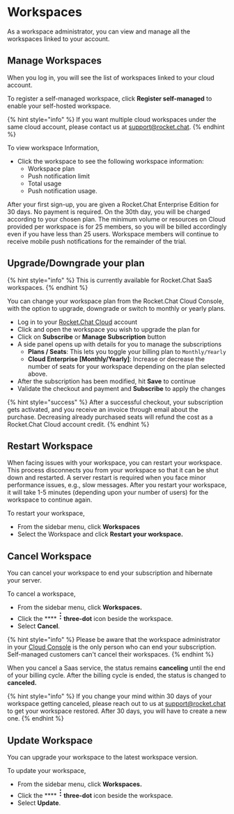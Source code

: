 # Workspaces

As a workspace administrator, you can view and manage all the workspaces linked to your account.

## Manage Workspaces

When you log in, you will see the list of workspaces linked to your cloud account.&#x20;

To register a self-managed workspace, click **Register self-managed** to enable your self-hosted workspace.

{% hint style="info" %}
&#x20;If you want multiple cloud workspaces under the same cloud account, please contact us at [support@rocket.chat](mailto:support@rocket.chat).
{% endhint %}

To view workspace Information,

* Click the workspace to see the following workspace information:&#x20;
  * Workspace plan
  * Push notification limit
  * Total usage
  * Push notification usage.

After your first sign-up, you are given a Rocket.Chat Enterprise Edition for 30 days. No payment is required. On the 30th day, you will be charged according to your chosen plan. The minimum volume or resources on Cloud provided per workspace is for 25 members, so you will be billed accordingly even if you have less than 25 users. Workspace members will continue to receive mobile push notifications for the remainder of the trial.&#x20;

## Upgrade/Downgrade your plan

{% hint style="info" %}
This is currently available for Rocket.Chat SaaS workspaces.
{% endhint %}

You can change your workspace plan from the Rocket.Chat Cloud Console, with the option to upgrade, downgrade or switch to monthly or yearly plans.

* Log in to your [Rocket.Chat Cloud](https://cloud.rocket.chat/home) account
* Click and open the workspace you wish to upgrade the plan for
* Click on **Subscribe** or **Manage Subscription** button
* A side panel opens up with details for you to manage the subscriptions
  * **Plans / Seats**: This lets you toggle your billing plan to `Monthly/Yearly`
  * **Cloud Enterprise \[Monthly/Yearly]**: Increase or decrease the number of seats for your workspace depending on the plan selected above.
* After the subscription has been modified, hit **Save** to continue
* Validate the checkout and payment and **Subscribe** to apply the changes

{% hint style="success" %}
After a successful checkout, your subscription gets activated, and you receive an invoice through email about the purchase. Decreasing already purchased seats will refund the cost as a Rocket.Chat Cloud account credit.
{% endhint %}

## Restart Workspace

When facing issues with your workspace, you can restart your workspace. This process disconnects you from your workspace so that it can be shut down and restarted. A server restart is required when you face minor performance issues, e.g., slow messages. After you restart your workspace, it will take 1-5 minutes (depending upon your number of users) for the workspace to continue again.

To restart your workspace,

* From the sidebar menu, click **Workspaces**
* Select the Workspace and click **Restart your workspace.**

## Cancel Workspace

You can cancel your workspace to end your subscription and hibernate your server.

To cancel a workspace,

* From the sidebar menu, click **Workspaces.**
* Click the **** ![](../../../.gitbook/assets/three-dot-icon.png)**three-dot** icon beside the workspace.
* Select **Cancel**.

{% hint style="info" %}
Please be aware that the workspace administrator in your [Cloud Console](https://cloud.rocket.chat/) is the only person who can end your subscription. Self-managed customers can't cancel their workspaces.
{% endhint %}

When you cancel a Saas service, the status remains **canceling** until the end of your billing cycle. After the billing cycle is ended, the status is changed to **canceled.**

{% hint style="info" %}
If you change your mind within 30 days of your workspace getting canceled, please reach out to us at [support@rocket.chat](mailto:support@rocket.chat) to get your workspace restored. After 30 days, you will have to create a new one.
{% endhint %}

## Update Workspace

You can upgrade your workspace to the latest workspace version.

To update your workspace,

* From the sidebar menu, click **Workspaces.**
* Click the **** ![](../../../.gitbook/assets/three-dot-icon.png)**three-dot** icon beside the workspace.
* Select **Update**.
